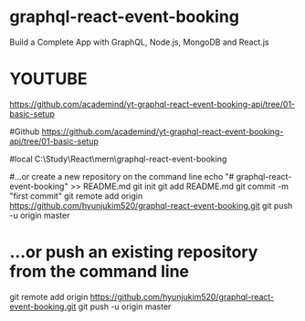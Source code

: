 # graphql-react-event-booking

Build a Complete App with GraphQL, Node.js, MongoDB and React.js

# YOUTUBE

https://github.com/academind/yt-graphql-react-event-booking-api/tree/01-basic-setup

#Github
https://github.com/academind/yt-graphql-react-event-booking-api/tree/01-basic-setup

#local
C:\Study\React\mern\graphql-react-event-booking

#…or create a new repository on the command line
echo "# graphql-react-event-booking" >> README.md
git init
git add README.md
git commit -m "first commit"
git remote add origin https://github.com/hyunjukim520/graphql-react-event-booking.git
git push -u origin master

# …or push an existing repository from the command line

git remote add origin https://github.com/hyunjukim520/graphql-react-event-booking.git
git push -u origin master
